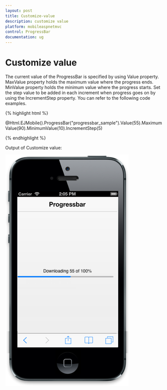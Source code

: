 ```yaml
---
layout: post
title: Customize-value
description: customize value
platform: mobileaspnetmvc
control: ProgressBar
documentation: ug
---
```


# Customize value

The current value of the ProgressBar is specified by using Value property. MaxValue property holds the maximum value where the progress ends. MinValue property holds the minimum value where the progress starts. Set the step value to be added in each increment when progress goes on by using the IncrementStep property. You can refer to the following code examples.

{% highlight html %}

@Html.EJMobile().ProgressBar("progressbar_sample").Value(55).MaximumValue(90).MinimumValue(10).IncrementStep(5)

{% endhighlight %}

Output of Customize value:

![](Customize-value_images/Customize-value_img1.png)



